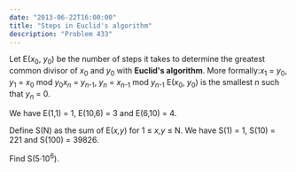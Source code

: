 ```yaml
---
date: "2013-06-22T16:00:00"
title: "Steps in Euclid's algorithm"
description: "Problem 433"
---
```


<p>
Let E(<var>x</var><sub>0</sub>, <var>y</var><sub>0</sub>) be the number of steps it takes to determine the greatest common divisor of <var>x</var><sub>0</sub> and <var>y</var><sub>0</sub> with <b>Euclid's algorithm</b>. More formally:<var>x</var><sub>1</sub> = <var>y</var><sub>0</sub>, <var>y</var><sub>1</sub> = <var>x</var><sub>0</sub> mod <var>y</var><sub>0</sub><var>x<sub>n</sub></var> = <var>y</var><sub><var>n</var>-1</sub>, <var>y</var><sub><var>n</var></sub> = <var>x</var><sub><var>n</var>-1</sub> mod <var>y</var><sub><var>n</var>-1</sub>
E(<var>x</var><sub>0</sub>, <var>y</var><sub>0</sub>) is the smallest <var>n</var> such that <var>y</var><sub><var>n</var></sub> = 0.
</p>
<p>
We have E(1,1) = 1, E(10,6) = 3 and E(6,10) = 4.
</p>
<p>
Define S(N) as the sum of E(<var>x,y</var>) for 1 ≤ <var>x,y</var> ≤ N.
We have S(1) = 1, S(10) = 221 and S(100) = 39826.
</p>
<p>
Find S(5·10<sup>6</sup>).
</p>

